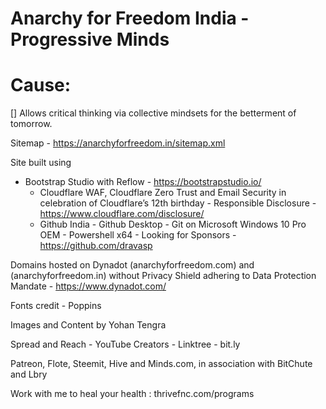 Anarchy for Freedom India - Progressive Minds
==============================================

Cause:
=======

[] Allows critical thinking via collective mindsets for the betterment of tomorrow.

Sitemap - https://anarchyforfreedom.in/sitemap.xml

Site built using 
  - Bootstrap Studio with Reflow - https://bootstrapstudio.io/
    - Cloudflare WAF, Cloudflare Zero Trust and Email Security in celebration of Cloudflare’s 12th birthday
			- Responsible Disclosure - https://www.cloudflare.com/disclosure/
	- Github India - Github Desktop - Git on Microsoft Windows 10 Pro OEM - Powershell x64
			- Looking for Sponsors - https://github.com/dravasp
	
Domains hosted on Dynadot (anarchyforfreedom.com) and (anarchyforfreedom.in) without Privacy Shield adhering to Data Protection Mandate
		- https://www.dynadot.com/
		
Fonts credit - Poppins

Images and Content by Yohan Tengra

Spread and Reach
		- YouTube Creators
		- Linktree
		- bit.ly
		
Patreon, Flote, Steemit, Hive and Minds.com, in association with BitChute and Lbry

Work with me to heal your health : thrivefnc.com/programs